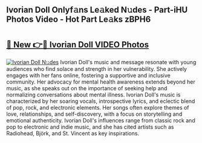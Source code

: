 ## Ivorian Doll Onlyf𝚊ns Le𝚊ked N𝚞des - Part-iHU Photos Video - Hot Part Le𝚊ks zBPH6

# <h2><a href="http://ab97393.deff.icu/?id=Ivorian+Doll">🔗 New 👉🔴 Ivorian Doll VIDEO Photos</a></h2>

[![Ivorian Doll N𝚞des](https://i.imgur.com/rIISA9y.gif)](http://ab97393.deff.icu/?id=Ivorian+Doll)
Ivorian Doll's music and message resonate with young audiences who find solace and strength in her vulnerability. She actively engages with her fans online, fostering a supportive and inclusive community. Her advocacy for mental health awareness extends beyond her music, as she speaks out on the importance of seeking help and normalizing conversations about mental illness. Ivorian Doll's music is characterized by her soaring vocals, introspective lyrics, and eclectic blend of pop, rock, and electronic elements. Her songs often explore themes of love, relationships, and self-discovery, with a focus on storytelling and emotional authenticity. Ivorian Doll's influences range from classic rock and pop to electronic and indie music, and she has cited artists such as Radiohead, Björk, and St. Vincent as key inspirations.
